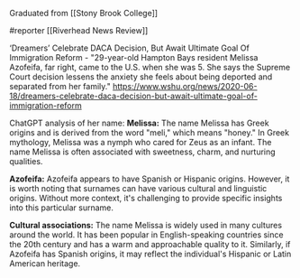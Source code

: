 Graduated from [[Stony Brook College]]


#reporter 
[[Riverhead News Review]]



‘Dreamers’ Celebrate DACA Decision, But Await Ultimate Goal Of Immigration Reform - "29-year-old Hampton Bays resident Melissa Azofeifa, far right, came to the U.S. when she was 5. She says the Supreme Court decision lessens the anxiety she feels about being deported and separated from her family."
https://www.wshu.org/news/2020-06-18/dreamers-celebrate-daca-decision-but-await-ultimate-goal-of-immigration-reform



ChatGPT analysis of her name: 
**Melissa:** The name Melissa has Greek origins and is derived from the word "meli," which means "honey." In Greek mythology, Melissa was a nymph who cared for Zeus as an infant. The name Melissa is often associated with sweetness, charm, and nurturing qualities. 

**Azofeifa:** Azofeifa appears to have Spanish or Hispanic origins. However, it is worth noting that surnames can have various cultural and linguistic origins. Without more context, it's challenging to provide specific insights into this particular surname. 

**Cultural associations:** The name Melissa is widely used in many cultures around the world. It has been popular in English-speaking countries since the 20th century and has a warm and approachable quality to it. Similarly, if Azofeifa has Spanish origins, it may reflect the individual's Hispanic or Latin American heritage.